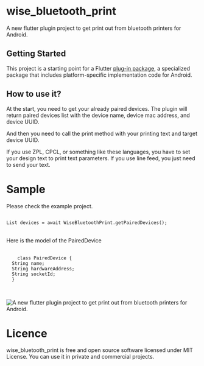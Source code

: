 # wise_bluetooth_print

A new flutter plugin project to get print out from bluetooth printers for Android.

## Getting Started

This project is a starting point for a Flutter
[plug-in package](https://flutter.dev/developing-packages/),
a specialized package that includes platform-specific implementation code for
Android.

## How to use it?

At the start, you need to get your already paired devices.
The plugin will return paired devices list with the device name, device mac address, and device UUID.

And then you need to call the print method with your printing text and target device UUID.

If you use ZPL, CPCL, or something like these languages, you have to set your design text to print text parameters.
If you use line feed, you just need to send your text.

# Sample

Please check the example project.

<code>
List<PairedDevice> devices = await WiseBluetoothPrint.getPairedDevices();
  </code>
  <br/><br/>
  Here is the model of the PairedDevice
  <br/><br/>
  <code>
    class PairedDevice {
  String name;
  String hardwareAddress;
  String socketId;
  }
  </code><br/><br/>

![A new flutter plugin project to get print out from bluetooth printers for Android.](https://github.com/kaanakyalcin/wise_bluetooth_print/blob/master/blob/output1.png?raw=true)

# Licence
  
  wise_bluetooth_print is free and open source software licensed under MIT License. You can use it in private and commercial projects.
